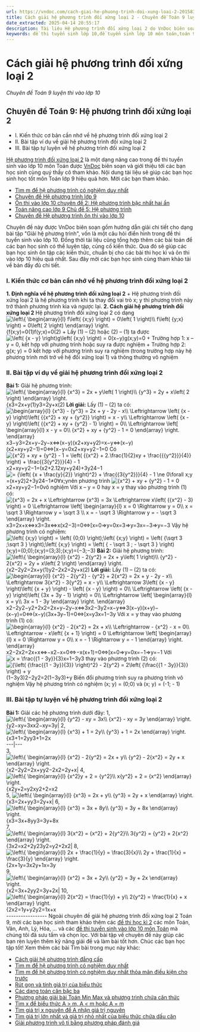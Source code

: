 ```yaml
---
url: https://vndoc.com/cach-giai-he-phuong-trinh-doi-xung-loai-2-201583
title: Cách giải hệ phương trình đối xứng loại 2 - Chuyên đề Toán 9 luyện thi vào lớp 10 - VnDoc.com
date_extracted: 2025-04-14 20:55:17
description: Tài liệu Hệ phương trình đối xứng loại 2 do VnDoc biên soạn giúp các bạn học sinh ôn tập, củng cố thêm kiến thức về hệ phương trình Toán 9 và làm tốt đề tuyển sinh lớp 10 môn Toán sắp tới.
keywords: đề thi tuyển sinh lớp 10,đề tuyển sinh lớp 10 môn toán,toán 9,chuyên đề toán 9,hệ phương trình đối xứng loại 2,giải hệ phương trình đối xứng loại 2,cách giải hệ phương trình đối xứng loại 2,bài tập hệ phương trình đối xứng loại 2,bài tập về hệ phương trình đối xứng loại 2
---
```


# Cách giải hệ phương trình đối xứng loại 2
 _Chuyên đề Toán 9 luyện thi vào lớp 10_
## Chuyên đề Toán 9: Hệ phương trình đối xứng loại 2
  * I. Kiến thức cơ bản cần nhớ về hệ phương trình đối xứng loại 2
  * II. Bài tập ví dụ về giải hệ phương trình đối xứng loại 2
  * III. Bài tập tự luyện về hệ phương trình đối xứng loại 2

[Hệ phương trình đối xứng loại 2](<https://vndoc.com/cach-giai-he-phuong-trinh-doi-xung-loai-2-201583>) là một dạng nâng cao trong đề thi tuyển sinh vào lớp 10 môn Toán được [VnDoc](<https://vndoc.com/>) biên soạn và giới thiệu tới các bạn học sinh cùng quý thầy cô tham khảo. Nội dung tài liệu sẽ giúp các bạn học sinh học tốt môn Toán lớp 9 hiệu quả hơn. Mời các bạn tham khảo.
  * [Tìm m để hệ phương trình có nghiệm duy nhất](<https://vndoc.com/tim-m-de-he-phuong-trinh-co-nghiem-duy-nhat-200700>)
  * [Chuyên đề Hệ phương trình lớp 9](<https://vndoc.com/chuyen-de-he-phuong-trinh-lop-9-197906>)
  * [Ôn thi vào lớp 10 chuyên đề 2: Hệ phương trình bậc nhất hai ẩn](<https://vndoc.com/on-thi-vao-lop-10-chuyen-de-4-166016>)
  * [Toán nâng cao lớp 9 Chủ đề 5: Hệ phương trình](<https://vndoc.com/chu-de-5-he-phuong-trinh-194934>)
  * [Chuyên đề Hệ phương trình ôn thi vào lớp 10](<https://vndoc.com/chu-de-5-he-phuong-trinh-194934>)

Chuyên đề này được VnDoc biên soạn gồm hướng dẫn giải chi tiết cho dạng bài tập "Giải hệ phương trình", vốn là một câu hỏi điển hình trong đề thi tuyển sinh vào lớp 10. Đồng thời tài liệu cũng tổng hợp thêm các bài toán để các bạn học sinh có thể luyện tập, củng cố kiến thức. Qua đó sẽ giúp các bạn học sinh ôn tập các kiến thức, chuẩn bị cho các bài thi học kì và ôn thi vào lớp 10 hiệu quả nhất. Sau đây mời các bạn học sinh cùng tham khảo tải về bản đầy đủ chi tiết.
### I. Kiến thức cơ bản cần nhớ về hệ phương trình đối xứng loại 2
**1\. Định nghĩa về hệ phương trình đối xứng loại 2**
\+ Hệ phương trình đối xứng loại 2 là hệ phương trình khi ta thay đổi vai trò x; y thì phương trình này trở thành phương trình kia và ngược lại.
**2\. Cách giải hệ phương trình đối xứng loại 2**
Hệ phương trình đối xứng loại 2 có dạng ![\\left\\{ \\begin{array}{l}
f\\left\( {x;y} \\right\) = 0\\left\( 1 \\right\)\\\\
f\\left\( {y;x} \\right\) = 0\\left\( 2 \\right\)
\\end{array} \\right.](https://i.vdoc.vn/data/image/blank.png)\{f\(x;y\)=0\(1\)f\(y;x\)=0\(2\)
\+ Lấy \(1\) – \(2\) hoặc \(2\) – \(1\) ta được ![\\left\( {x - y} \\right\)g\\left\( {x;y} \\right\) = 0](https://i.vdoc.vn/data/image/blank.png)\(x−y\)g\(x;y\)=0
\+ Trường hợp 1: x – y = 0, kết hợp với phương trình hoặc suy ra được nghiệm
\+ Trường hợp 2: g\(x; y\) = 0 kết hợp với phương trình suy ra nghiệm \(trong trường hợp này hệ phương trình mới trở về hệ đối xứng loại 1\) và thông thường vô nghiệm
### II. Bài tập ví dụ về giải hệ phương trình đối xứng loại 2
**Bài 1:** Giải hệ phương trình: ![\\left\\{ \\begin{array}{l}
{x^3} = 2x + y\\left\( 1 \\right\)\\\\
{y^3} = 2y + x\\left\( 2 \\right\)
\\end{array} \\right.](https://i.vdoc.vn/data/image/blank.png)\{x3=2x+y\(1\)y3=2y+x\(2\)
**Lời giải:**
Lấy \(1\) – \(2\) ta có:
![\\begin{array}{l}
{x^3} - {y^3} = 2x + y - 2y - x\\\\
 \\Leftrightarrow \\left\( {x - y} \\right\)\\left\( {{x^2} + xy + {y^2}} \\right\) = x - y\\\\
 \\Leftrightarrow \\left\( {x - y} \\right\)\\left\( {{x^2} + xy + {y^2} - 1} \\right\) = 0\\\\
 \\Leftrightarrow \\left\[ \\begin{array}{l}
x - y = 0\\\\
{x^2} + xy + {y^2} - 1 = 0
\\end{array} \\right.
\\end{array}](https://i.vdoc.vn/data/image/blank.png)x3−y3=2x+y−2y−x⇔\(x−y\)\(x2+xy+y2\)=x−y⇔\(x−y\)\(x2+xy+y2−1\)=0⇔\[x−y=0x2+xy+y2−1=0
Có ![{x^2} + xy + {y^2} - 1 = \\left\( {{x^2} + 2.\\frac{1}{2}xy + \\frac{{{y^2}}}{4}} \\right\) + \\frac{{3{y^2}}}{4} - 1](https://i.vdoc.vn/data/image/blank.png)x2+xy+y2−1=\(x2+2.12xy+y24\)+3y24−1
![= {\\left\( {x + \\frac{y}{2}} \\right\)^2} + \\frac{{3{y^2}}}{4} - 1 \\ne 0\\forall x;y](https://i.vdoc.vn/data/image/blank.png)=\(x+y2\)2+3y24−1≠0∀x;ynên phương trình ![{x^2} + xy + {y^2} - 1 = 0](https://i.vdoc.vn/data/image/blank.png)x2+xy+y2−1=0vô nghiệm
Với x – y = 0 hay x = y thay vào phương trình \(1\) có:
![{x^3} = 2x + x \\Leftrightarrow {x^3} = 3x \\Leftrightarrow x\\left\( {{x^2} - 3} \\right\) = 0 \\Leftrightarrow \\left\[ \\begin{array}{l}
x = 0 \\Rightarrow y = 0\\\\
x = \\sqrt 3  \\Rightarrow y = \\sqrt 3 \\\\
x =  - \\sqrt 3  \\Rightarrow y =  - \\sqrt 3 
\\end{array} \\right.](https://i.vdoc.vn/data/image/blank.png)x3=2x+x⇔x3=3x⇔x\(x2−3\)=0⇔\[x=0⇒y=0x=3⇒y=3x=−3⇒y=−3
Vậy hệ phương trình có nghiệm: ![\\left\( {x;y} \\right\) = \\left\( {0;0} \\right\);\\left\( {x;y} \\right\) = \\left\( {\\sqrt 3 ;\\sqrt 3 } \\right\);\\left\( {x;y} \\right\) = \\left\( { - \\sqrt 3 ; - \\sqrt 3 } \\right\)](https://i.vdoc.vn/data/image/blank.png)\(x;y\)=\(0;0\);\(x;y\)=\(3;3\);\(x;y\)=\(−3;−3\)
**Bài 2:** Giải hệ phương trình: ![\\left\\{ \\begin{array}{l}
{x^2} - 2{y^2} = 2x + y\\left\( 1 \\right\)\\\\
{y^2} - 2{x^2} = 2y + x\\left\( 2 \\right\)
\\end{array} \\right.](https://i.vdoc.vn/data/image/blank.png)\{x2−2y2=2x+y\(1\)y2−2x2=2y+x\(2\)
**Lời giải:**
Lấy \(1\) – \(2\) ta có:
![\\begin{array}{l}
{x^2} - 2{y^2} - {y^2} + 2{x^2} = 2x + y - 2y - x\\\\
 \\Leftrightarrow 3{x^2} - 3{y^2} = x - y\\\\
 \\Leftrightarrow 3\\left\( {x - y} \\right\)\\left\( {x + y} \\right\) - \\left\( {x - y} \\right\) = 0\\\\
 \\Leftrightarrow \\left\( {x - y} \\right\)\\left\( {3x + 3y - 1} \\right\) = 0\\\\
 \\Leftrightarrow \\left\[ \\begin{array}{l}
x = y\\\\
3x = 1 - 3y
\\end{array} \\right.
\\end{array}](https://i.vdoc.vn/data/image/blank.png)x2−2y2−y2+2x2=2x+y−2y−x⇔3x2−3y2=x−y⇔3\(x−y\)\(x+y\)−\(x−y\)=0⇔\(x−y\)\(3x+3y−1\)=0⇔\[x=y3x=1−3y
Với x = y thay vào phương trình \(1\) có:
![\\begin{array}{l}
{x^2} - 2{x^2} = 2x + x\\\\
 \\Leftrightarrow  - {x^2} - x = 0\\\\
 \\Leftrightarrow  - x\\left\( {x + 1} \\right\) = 0 \\Leftrightarrow \\left\[ \\begin{array}{l}
x = 0 \\Rightarrow y = 0\\\\
x =  - 1 \\Rightarrow y =  - 1
\\end{array} \\right.
\\end{array}](https://i.vdoc.vn/data/image/blank.png)x2−2x2=2x+x⇔−x2−x=0⇔−x\(x+1\)=0⇔\[x=0⇒y=0x=−1⇒y=−1
Với ![x = \\frac{{1 - 3y}}{3}](https://i.vdoc.vn/data/image/blank.png)x=1−3y3 thay vào phương trình \(2\) có:
![{\\left\( {\\frac{{1 - 3y}}{3}} \\right\)^2} - 2{y^2} = 2\\left\( {\\frac{{1 - 3y}}{3}} \\right\) + y](https://i.vdoc.vn/data/image/blank.png)\(1−3y3\)2−2y2=2\(1−3y3\)+y
Biến đổi phương trình suy ra phương trình vô nghiệm
Vậy hệ phương trình có nghiệm \(x; y\) = \(0;0\) và \(x; y\) = \(-1; - 1\)
### III. Bài tập tự luyện về hệ phương trình đối xứng loại 2
**Bài 1:** Giải các hệ phương trình dưới đây:
1, ![\\left\\{ \\begin{array}{l}
{y^2} - xy = 3x\\\\
{x^2} - xy = 3y
\\end{array} \\right.](https://i.vdoc.vn/data/image/blank.png)\{y2−xy=3xx2−xy=3y| 2, ![\\left\\{ \\begin{array}{l}
{x^3} + 1 = 2y\\\\
{y^3} + 1 = 2x
\\end{array} \\right.](https://i.vdoc.vn/data/image/blank.png)\{x3+1=2yy3+1=2x  
---|---  
3, ![\\left\\{ \\begin{array}{l}
{x^2} - 2{y^2} = 2x + y\\\\
{y^2} - 2{x^2} = 2y + x
\\end{array} \\right.](https://i.vdoc.vn/data/image/blank.png)\{x2−2y2=2x+yy2−2x2=2y+x| 4, ![\\left\\{ \\begin{array}{l}
{x^2}y + 2 = {y^2}\\\\
x{y^2} + 2 = {x^2}
\\end{array} \\right.](https://i.vdoc.vn/data/image/blank.png)\{x2y+2=y2xy2+2=x2  
5, ![\\left\\{ \\begin{array}{l}
{x^3} = 2x + y\\\\
{y^3} = 2y + x
\\end{array} \\right.](https://i.vdoc.vn/data/image/blank.png)\{x3=2x+yy3=2y+x| 6, ![\\left\\{ \\begin{array}{l}
{x^3} = 3x + 8y\\\\
{y^3} = 3y + 8x
\\end{array} \\right.](https://i.vdoc.vn/data/image/blank.png)\{x3=3x+8yy3=3y+8x  
7, ![\\left\\{ \\begin{array}{l}
3{x^2} = {x^2} + 2{y^2}\\\\
3{y^2} = {y^2} + 2{x^2}
\\end{array} \\right.](https://i.vdoc.vn/data/image/blank.png)\{3x2=x2+2y23y2=y2+2x2| 8, ![\\left\\{ \\begin{array}{l}
2x + \\frac{1}{y} = \\frac{3}{x}\\\\
2y + \\frac{1}{x} = \\frac{3}{y}
\\end{array} \\right.](https://i.vdoc.vn/data/image/blank.png)\{2x+1y=3x2y+1x=3y  
9, ![\\left\\{ \\begin{array}{l}
{x^2} = 3x + 2y\\\\
{y^2} = 3y + 2x
\\end{array} \\right.](https://i.vdoc.vn/data/image/blank.png)\{x2=3x+2yy2=3y+2x| 10, ![\\left\\{ \\begin{array}{l}
2{x^2} = \\frac{1}{y} + y\\\\
2{y^2} = \\frac{1}{x} + x
\\end{array} \\right.](https://i.vdoc.vn/data/image/blank.png)\{2x2=1y+y2y2=1x+x  
\-----------------
Ngoài chuyên đề giải hệ phương trình đối xứng loại 2 Toán 9, mời các bạn học sinh tham khảo thêm các [đề thi học kì 2](<https://vndoc.com/de-thi-hoc-ki-2-lop9>) các môn Toán, Văn, Anh, Lý, Hóa, ... và các [đề thi tuyển sinh vào lớp 10 môn Toán](<https://vndoc.com/thi-vao-lop-10-mon-toan>) mà chúng tôi đã sưu tầm và chọn lọc. Với bài tập về chuyên đề này giúp các bạn rèn luyện thêm kỹ năng giải đề và làm bài tốt hơn. Chúc các bạn học tập tốt\!
Xem thêm các bài Tìm bài trong mục này khác:
  * [Cách giải hệ phương trình đẳng cấp](</cach-giai-he-phuong-trinh-dang-cap-201601>)
  * [Tìm m để hệ phương trình có nghiệm duy nhất](</tim-m-de-he-phuong-trinh-co-nghiem-duy-nhat-200700>)
  * [Tìm m để hệ phương trình có nghiệm duy nhất thỏa mãn điều kiện cho trước](</tim-m-de-he-phuong-trinh-co-nghiem-duy-nhat-thoa-man-dieu-kien-cho-truoc-202116>)
  * [Rút gọn và tính giá trị của biểu thức](</rut-gon-va-tinh-gia-tri-cua-bieu-thuc-200861>)
  * [Các dạng toán căn bậc ba](</cac-dang-toan-can-bac-ba-toan-lop-9-178714>)
  * [Phương pháp giải bài Toán Min Max và phương trình chứa căn thức](</chuyen-de-toan-lop-9-phuong-phap-giai-bai-toan-min-max-va-phuong-trinh-chua-can-thuc-196337>)
  * [Tìm x để biểu thức A > m, A < m hoặc A = m](</tim-x-de-bieu-thuc-a-thoa-man-dang-thuc-hoac-bat-dang-thuc-200874>)
  * [Tìm giá trị x nguyên để A nhận giá trị nguyên](</tim-gia-tri-x-nguyen-de-a-nhan-gia-tri-nguyen-200841>)
  * [Tìm giá trị lớn nhất và giá trị nhỏ nhất của biểu thức chứa dấu căn](</tim-gia-tri-lon-nhat-va-gia-tri-nho-nhat-cua-bieu-thuc-chua-dau-can-200882>)
  * [Giải phương trình vô tỉ bằng phương pháp đánh giá](</giai-phuong-trinh-vo-ti-bang-phuong-phap-danh-gia-340397>)

